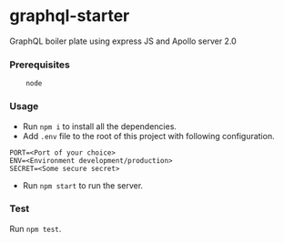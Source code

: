 # graphql-starter
GraphQL boiler plate using express JS and Apollo server 2.0

### Prerequisites
```
    node
```

### Usage
* Run `npm i` to install all the dependencies.
* Add `.env` file to the root of this project with following configuration.
```
PORT=<Port of your choice>
ENV=<Environment development/production>
SECRET=<Some secure secret>
```
* Run `npm start` to run the server.

### Test
Run `npm test`.
